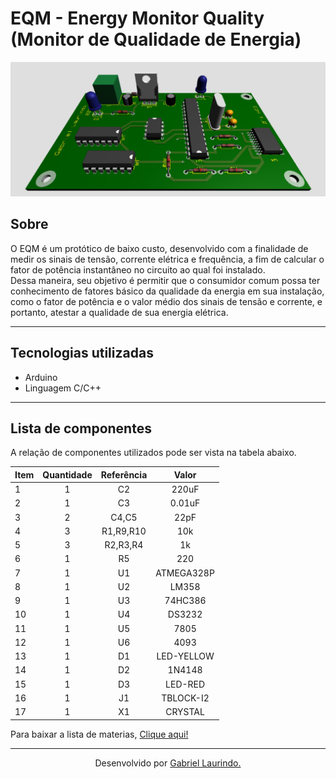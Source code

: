 # EQM - Energy Monitor Quality (Monitor de Qualidade de Energia)


![Visão 3D do protótipo do EQM.](https://github.com/gabriel-laurindo-1/monitorQEE/blob/master/EnergyMonitor/images/view3D.PNG)

## Sobre

O EQM é um protótico de baixo custo, desenvolvido com a finalidade de medir os sinais de tensão, corrente elétrica e frequência, a fim de calcular o fator de potência instantâneo no circuito ao qual foi instalado.  
Dessa maneira, seu objetivo é permitir que o consumidor comum possa ter conhecimento de fatores básico da qualidade da energia em sua instalação, como o fator de potência e o valor médio dos sinais de tensão e corrente, e portanto, atestar a qualidade de sua energia elétrica.

---

## Tecnologias utilizadas

- Arduino
- Linguagem C/C++

---

## Lista de componentes

A relação de componentes utilizados pode ser vista na tabela abaixo.

| Item | Quantidade | Referência |    Valor   |
|------|:----------:|:----------:|:----------:|
| 1    |      1     |     C2     |    220uF   |
| 2    |      1     |     C3     |   0.01uF   |
| 3    |      2     |    C4,C5   |    22pF    |
| 4    |      3     |  R1,R9,R10 |     10k    |
| 5    |      3     |  R2,R3,R4  |     1k     |
| 6    |      1     |     R5     |     220    |
| 7    |      1     |     U1     | ATMEGA328P |
| 8    |      1     |     U2     |    LM358   |
| 9    |      1     |     U3     |   74HC386  |
| 10   |      1     |     U4     |   DS3232   |
| 11   |      1     |     U5     |    7805    |
| 12   |      1     |     U6     |    4093    |
| 13   |      1     |     D1     | LED-YELLOW |
| 14   |      1     |     D2     |   1N4148   |
| 15   |      1     |     D3     |   LED-RED  |
| 16   |      1     |     J1     |  TBLOCK-I2 |
| 17   |      1     |     X1     |   CRYSTAL  |


Para baixar a lista de materias, [Clique aqui!](https://github.com/gabriel-laurindo-1/monitorQEE/blob/master/EnergyMonitor/pcb/Bill%20Of%20Materials%20Energy%20Quality%20Monitor.pdf)


---

<center>
Desenvolvido por <a href="https://github.com/gabriel-laurindo-1"> Gabriel Laurindo.</a>
</center>
